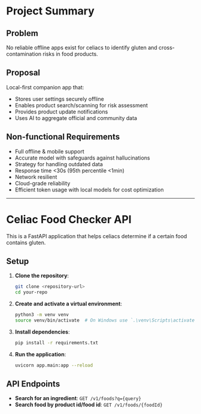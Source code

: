 # Project Summary

## Problem
No reliable offline apps exist for celiacs to identify gluten and cross-contamination risks in food products.

## Proposal
Local-first companion app that:
- Stores user settings securely offline
- Enables product search/scanning for risk assessment
- Provides product update notifications
- Uses AI to aggregate official and community data

## Non-functional Requirements
- Full offline & mobile support
- Accurate model with safeguards against hallucinations
- Strategy for handling outdated data
- Response time <30s (95th percentile <1min)
- Network resilient
- Cloud-grade reliability
- Efficient token usage with local models for cost optimization
---
# Celiac Food Checker API

This is a FastAPI application that helps celiacs determine if a certain food contains gluten.

## Setup

1. **Clone the repository**:
   ```bash
   git clone <repository-url>
   cd your-repo
   ```

2. **Create and activate a virtual environment**:
   ```bash
   python3 -m venv venv
   source venv/bin/activate  # On Windows use `.\venv\Scripts\activate`
   ```

3. **Install dependencies**:
   ```bash
   pip install -r requirements.txt
   ```

4. **Run the application**:
   ```bash
   uvicorn app.main:app --reload
   ```

## API Endpoints

- **Search for an ingredient**: `GET /v1/foods?q={query}`
- **Search food by product id/food id**: `GET /v1/foods/{foodId}`